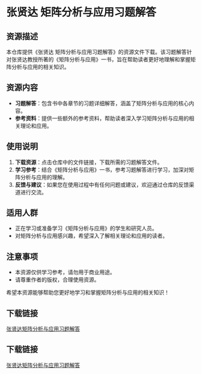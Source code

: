 # 张贤达 矩阵分析与应用习题解答

## 资源描述

本仓库提供《张贤达 矩阵分析与应用习题解答》的资源文件下载。该习题解答针对张贤达教授所著的《矩阵分析与应用》一书，旨在帮助读者更好地理解和掌握矩阵分析与应用的相关知识。

## 资源内容

- **习题解答**：包含书中各章节的习题详细解答，涵盖了矩阵分析与应用的核心内容。
- **参考资料**：提供一些额外的参考资料，帮助读者深入学习矩阵分析与应用的相关理论和应用。

## 使用说明

1. **下载资源**：点击仓库中的文件链接，下载所需的习题解答文件。
2. **学习参考**：结合《矩阵分析与应用》一书，参考习题解答进行学习，加深对矩阵分析与应用的理解。
3. **反馈与建议**：如果您在使用过程中有任何问题或建议，欢迎通过仓库的反馈渠道进行交流。

## 适用人群

- 正在学习或准备学习《矩阵分析与应用》的学生和研究人员。
- 对矩阵分析与应用感兴趣，希望深入了解相关理论和应用的读者。

## 注意事项

- 本资源仅供学习参考，请勿用于商业用途。
- 请尊重作者的版权，合理使用资源。

希望本资源能够帮助您更好地学习和掌握矩阵分析与应用的相关知识！

## 下载链接

[张贤达矩阵分析与应用习题解答](https://pan.quark.cn/s/513deaffa22d)

## 下载链接

[张贤达矩阵分析与应用习题解答](https://pan.quark.cn/s/b53dc15d7a25)